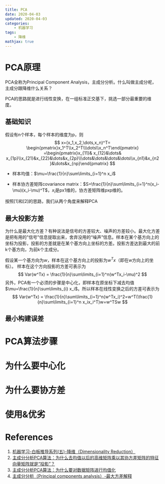 ```yaml
---
title: PCA
date: 2020-04-03
updated: 2020-04-03
categories:
    - 机器学习
tags:
    - 降维
mathjax: true
---
```


# PCA原理

PCA全称为Principal Component Analysis，主成分分析。什么叫做主成分呢，主成分跟降维什么关系？

PCA的思路就是进行线性变换，在一组标准正交基下，挑选一部分最重要的维度。

## 基础知识

假设有n个样本，每个样本的维度为p，则
$$
x=(x_1,x_2,\dots,x_n)^T=
\begin{pmatrix}x_1^T\\x_2^T\\\dots\\x_n^T\end{pmatrix}
=\begin{pmatrix}x_{11}& x_{12}&\dots& x_{1p}\\x_{21}&x_{22}&\dots&x_{2p}\\\dots&\dots&\dots&\dots\\x_{n1}&x_{n2}&\dots&x_{np}\end{pmatrix}
$$
- 样本均值：$\mu=\frac{1}{n}\sum\limits_{i=1}^n x_i$

- 样本协方差矩阵covariance matrix：$S=\frac{1}{n}\sum\limits_{i=1}^n(x_i-\mu)(x_i-\mu)^T$，$x_i$是px1维的，协方差矩阵维pxp维的。



按照[1]和[2]的思路，我们从两个角度来解释PCA

## 最大投影方差

为什么是最大化方差？有种说法是信号的方差较大、噪声的方差较小。最大化方差是把有用的"信号"信息提取出来，舍弃没用的“噪声”信息。样本在某个基方向上的坐标为投影，投影的方差就是在某个基方向上坐标的方差。投影方差达到最大的前k个基方向，为前k个主成分。

假设某一个基方向为$w$，样本在这个基方向上的投影为$w^Tx$（即在$w$方向上的坐标）。 样本在这个方向投影的方差可表示为
$$
Var(w^Tx) = \frac{1}{n}\sum\limits_{i=1}^n(w^Tx_i-\mu)^2
$$
另外，PCA有一个必须的步骤是中心化，即样本在原坐标下减去均值$\mu=\frac{1}{n}\sum\limits_{i} x_i$。所以样本在线性变换之后的方差可表示为
$$
Var(w^Tx) = \frac{1}{n}\sum\limits_{i=1}^n(w^Tx_i)^2=w^T(\frac{1}{n}\sum\limits_{i=1}^n x_ix_i^T)w=w^TSw
$$


## 最小构建误差

# PCA算法步骤

# 为什么要中心化

# 为什么要协方差

# 使用&优劣

# References

1. [机器学习-白板推导系列(五)-降维（Dimensionality Reduction）](https://www.bilibili.com/video/BV1vW411S7tH?from=search&seid=15511856047644180318)
2. [主成分分析PCA算法：为什么去均值以后的高维矩阵乘以其协方差矩阵的特征向量矩阵就是“投影”？](https://www.zhihu.com/question/30094611/answer/275172932)
3. [主成分分析PCA算法：为什么要对数据矩阵进行均值化](https://www.zhihu.com/question/40956812)
4. [主成分分析（Principal components analysis）-最大方差解释](https://www.cnblogs.com/jerrylead/archive/2011/04/18/2020209.html)

